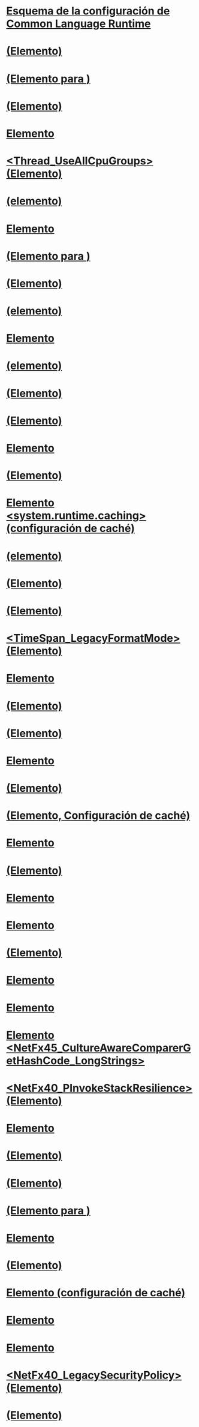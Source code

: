 # [Esquema de la configuración de Common Language Runtime](index.md)
# [<alwaysFlowImpersonationPolicy> (Elemento)](alwaysflowimpersonationpolicy-element.md)
# [<clear> (Elemento para <namedCaches>)](clear-element-for-namedcaches.md)
# [<legacyCorruptedStateExceptionsPolicy> (Elemento)](legacycorruptedstateexceptionspolicy-element.md)
# [Elemento <codeBase>](codebase-element.md)
# [<Thread_UseAllCpuGroups> (Elemento)](thread-useallcpugroups-element.md)
# [<ThrowUnobservedTaskExceptions> (elemento)](throwunobservedtaskexceptions-element.md)
# [Elemento <assemblyIdentity>](assemblyidentity-element-for-runtime.md)
# [<add> (Elemento para <namedCaches>)](add-element-for-namedcaches.md)
# [<appDomainManagerAssembly> (Elemento)](appdomainmanagerassembly-element.md)
# [<enforceFIPSPolicy> (elemento)](enforcefipspolicy-element.md)
# [Elemento <GCCpuGroup>](gccpugroup-element.md)
# [<UseRandomizedStringHashAlgorithm> (elemento)](userandomizedstringhashalgorithm-element.md)
# [<disableCachingBindingFailures> (Elemento)](disablecachingbindingfailures-element.md)
# [<appDomainManagerType> (Elemento)](appdomainmanagertype-element.md)
# [Elemento <qualifyAssembly>](qualifyassembly-element.md)
# [<PreferComInsteadOfManagedRemoting>(Elemento)](prefercominsteadofmanagedremoting-element.md)
# [Elemento <system.runtime.caching> (configuración de caché)](system-runtime-caching-element-cache-settings.md)
# [<assemblyBinding> (elemento)](assemblybinding-element-for-runtime.md)
# [<forcePerformanceCounterUniqueSharedMemoryReads> (Elemento)](forceperformancecounteruniquesharedmemoryreads-element.md)
# [<gcServer> (Elemento)](gcserver-element.md)
# [<TimeSpan_LegacyFormatMode> (Elemento)](timespan-legacyformatmode-element.md)
# [Elemento <relativeBindForResources>](relativebindforresources-element.md)
# [<generatePublisherEvidence> (Elemento)](generatepublisherevidence-element.md)
# [<CompatSortNLSVersion> (Elemento)](compatsortnlsversion-element.md)
# [Elemento <bypassTrustedAppStrongNames>](bypasstrustedappstrongnames-element.md)
# [<legacyImpersonationPolicy> (Elemento)](legacyimpersonationpolicy-element.md)
# [<namedCaches> (Elemento, Configuración de caché)](namedcaches-element-cache-settings.md)
# [Elemento <bindingRedirect>](bindingredirect-element.md)
# [<supportPortability> (Elemento)](supportportability-element.md)
# [Elemento <developmentMode>](developmentmode-element.md)
# [Elemento <gcAllowVeryLargeObjects>](gcallowverylargeobjects-element.md)
# [<disableFusionUpdatesFromADManager>(Elemento)](disablefusionupdatesfromadmanager-element.md)
# [Elemento <gcConcurrent>](gcconcurrent-element.md)
# [Elemento <publisherPolicy>](publisherpolicy-element.md)
# [Elemento <NetFx45_CultureAwareComparerGetHashCode_LongStrings>](netfx45-cultureawarecomparergethashcode-longstrings-element.md)
# [<NetFx40_PInvokeStackResilience> (Elemento)](netfx40-pinvokestackresilience-element.md)
# [Elemento <disableCommitThreadStack>](disablecommitthreadstack-element.md)
# [<shadowCopyVerifyByTimestamp> (Elemento)](shadowcopyverifybytimestamp-element.md)
# [<etwEnable> (Elemento)](etwenable-element.md)
# [<remove> (Elemento para <namedCaches>)](remove-element-for-namedcaches.md)
# [Elemento <runtime>](runtime-element.md)
# [<UseSmallInternalThreadStacks> (Elemento)](usesmallinternalthreadstacks-element.md)
# [Elemento <memoryCache> (configuración de caché)](memorycache-element-cache-settings.md)
# [Elemento <dependentAssembly>](dependentassembly-element.md)
# [Elemento <probing>](probing-element.md)
# [<NetFx40_LegacySecurityPolicy>(Elemento)](netfx40-legacysecuritypolicy-element.md)
# [<appDomainResourceMonitoring> (Elemento)](appdomainresourcemonitoring-element.md)
# [<loadFromRemoteSources>](loadfromremotesources-element.md)
